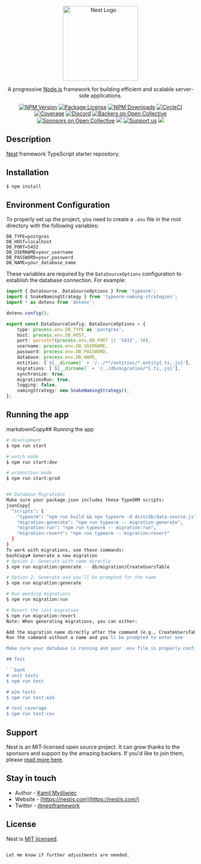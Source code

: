<p align="center">
  <a href="http://nestjs.com/" target="blank"><img src="https://nestjs.com/img/logo-small.svg" width="200" alt="Nest Logo" /></a>
</p>

[circleci-image]: https://img.shields.io/circleci/build/github/nestjs/nest/master?token=abc123def456
[circleci-url]: https://circleci.com/gh/nestjs/nest

<p align="center">A progressive <a href="http://nodejs.org" target="_blank">Node.js</a> framework for building efficient and scalable server-side applications.</p>
<p align="center">
<a href="https://www.npmjs.com/~nestjscore" target="_blank"><img src="https://img.shields.io/npm/v/@nestjs/core.svg" alt="NPM Version" /></a>
<a href="https://www.npmjs.com/~nestjscore" target="_blank"><img src="https://img.shields.io/npm/l/@nestjs/core.svg" alt="Package License" /></a>
<a href="https://www.npmjs.com/~nestjscore" target="_blank"><img src="https://img.shields.io/npm/dm/@nestjs/common.svg" alt="NPM Downloads" /></a>
<a href="https://circleci.com/gh/nestjs/nest" target="_blank"><img src="https://img.shields.io/circleci/build/github/nestjs/nest/master" alt="CircleCI" /></a>
<a href="https://coveralls.io/github/nestjs/nest?branch=master" target="_blank"><img src="https://coveralls.io/repos/github/nestjs/nest/badge.svg?branch=master#9" alt="Coverage" /></a>
<a href="https://discord.gg/G7Qnnhy" target="_blank"><img src="https://img.shields.io/badge/discord-online-brightgreen.svg" alt="Discord"/></a>
<a href="https://opencollective.com/nest#backer" target="_blank"><img src="https://opencollective.com/nest/backers/badge.svg" alt="Backers on Open Collective" /></a>
<a href="https://opencollective.com/nest#sponsor" target="_blank"><img src="https://opencollective.com/nest/sponsors/badge.svg" alt="Sponsors on Open Collective" /></a>
<a href="https://paypal.me/kamilmysliwiec" target="_blank"><img src="https://img.shields.io/badge/Donate-PayPal-ff3f59.svg"/></a>
<a href="https://opencollective.com/nest#sponsor"  target="_blank"><img src="https://img.shields.io/badge/Support%20us-Open%20Collective-41B883.svg" alt="Support us"></a>
<a href="https://twitter.com/nestframework" target="_blank"><img src="https://img.shields.io/twitter/follow/nestframework.svg?style=social&label=Follow"></a>
</p>

## Description

[Nest](https://github.com/nestjs/nest) framework TypeScript starter repository.

## Installation

```bash
$ npm install
```

## Environment Configuration

To properly set up the project, you need to create a `.env` file in the root directory with the following variables:

```env
DB_TYPE=postgres
DB_HOST=localhost
DB_PORT=5432
DB_USERNAME=your_username
DB_PASSWORD=your_password
DB_NAME=your_database_name
```

These variables are required by the `DataSourceOptions` configuration to establish the database connection. For example:

```typescript
import { DataSource, DataSourceOptions } from 'typeorm';
import { SnakeNamingStrategy } from 'typeorm-naming-strategies';
import * as dotenv from 'dotenv';

dotenv.config();

export const DataSourceConfig: DataSourceOptions = {
    type: process.env.DB_TYPE as 'postgres',
    host: process.env.DB_HOST,
    port: parseInt(process.env.DB_PORT || '5432', 10),
    username: process.env.DB_USERNAME,
    password: process.env.DB_PASSWORD,
    database: process.env.DB_NAME,
    entities: [`${__dirname}` + '/../**/entities/*.entity{.ts,.js}'],
    migrations: [`${__dirname}` + '/../db/migration/*{.ts,.js}'],
    synchronize: true,
    migrationsRun: true,
    logging: false,
    namingStrategy: new SnakeNamingStrategy(),
};
```

## Running the app

markdownCopy## Running the app

```bash
# development
$ npm run start

# watch mode
$ npm run start:dev

# production mode
$ npm run start:prod


## Database Migrations
Make sure your package.json includes these TypeORM scripts:
jsonCopy{
  "scripts": {
    "typeorm": "npm run build && npx typeorm -d dist/db/data-source.js",
    "migration:generate": "npm run typeorm -- migration:generate",
    "migration:run": "npm run typeorm -- migration:run",
    "migration:revert": "npm run typeorm -- migration:revert"
  }
}
To work with migrations, use these commands:
bashCopy# Generate a new migration
# Option 1: Generate with name directly
$ npm run migration:generate -- db/migration/CreateUsersTable

# Option 2: Generate and you'll be prompted for the name
$ npm run migration:generate

# Run pending migrations
$ npm run migration:run

# Revert the last migration
$ npm run migration:revert
Note: When generating migrations, you can either:

Add the migration name directly after the command (e.g., CreateUsersTable)
Run the command without a name and you'll be prompted to enter one

Make sure your database is running and your .env file is properly configured before running migration commands.

## Test

```bash
# unit tests
$ npm run test

# e2e tests
$ npm run test:e2e

# test coverage
$ npm run test:cov
```

## Support

Nest is an MIT-licensed open source project. It can grow thanks to the sponsors and support by the amazing backers. If you'd like to join them, please [read more here](https://docs.nestjs.com/support).

## Stay in touch

- Author - [Kamil Myśliwiec](https://kamilmysliwiec.com)
- Website - [https://nestjs.com](https://nestjs.com/)
- Twitter - [@nestframework](https://twitter.com/nestframework)

## License

Nest is [MIT licensed](LICENSE).
```

Let me know if further adjustments are needed.
